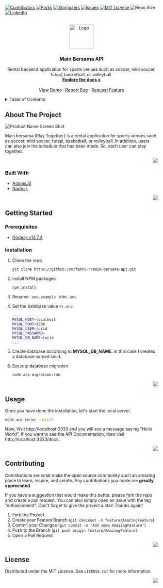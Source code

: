<div id="top"></div>
<!--
*** Thanks for checking out the Best-README-Template. If you have a suggestion
*** that would make this better, please fork the repo and create a pull request
*** or simply open an issue with the tag "enhancement".
*** Don't forget to give the project a star!
*** Thanks again! Now go create something AMAZING! :D
-->



<!-- PROJECT SHIELDS -->
<!--
*** I'm using markdown "reference style" links for readability.
*** Reference links are enclosed in brackets [ ] instead of parentheses ( ).
*** See the bottom of this document for the declaration of the reference variables
*** for contributors-url, forks-url, etc. This is an optional, concise syntax you may use.
*** https://www.markdownguide.org/basic-syntax/#reference-style-links
-->
[![Contributors][contributors-shield]][contributors-url]
[![Forks][forks-shield]][forks-url]
[![Stargazers][stars-shield]][stars-url]
[![Issues][issues-shield]][issues-url]
[![MIT License][license-shield]][license-url]
![Repo Size][size-shield]
[![LinkedIn][linkedin-shield]][linkedin-url]



<!-- PROJECT LOGO -->
<br />
<div align="center">
  <a href="https://github.com/fahri-r/main-bersama-api">
    <img src="https://drive.google.com/uc?id=1HWZoj4UVlf41Kkltk3g9koRiBDyuYo7-" alt="Logo" height="80">
  </a>

<h3 align="center">Main Bersama API</h3>

  <p align="center">
    Rental backend application for sports venues such as soccer, mini soccer, futsal, basketball, or volleyball.
    <br />
    <a href="https://github.com/fahri-r/main-bersama-api"><strong>Explore the docs »</strong></a>
    <br />
    <br />
    <a href="https://mainbersama-api.herokuapp.com/docs/">View Demo</a>
    ·
    <a href="https://github.com/fahri-r/main-bersama-api/issues">Report Bug</a>
    ·
    <a href="https://github.com/fahri-r/main-bersama-api/issues">Request Feature</a>
  </p>
</div>



<!-- TABLE OF CONTENTS -->
<details>
  <summary>Table of Contents</summary>
  <ol>
    <li>
      <a href="#about-the-project">About The Project</a>
      <ul>
        <li><a href="#built-with">Built With</a></li>
      </ul>
    </li>
    <li>
      <a href="#getting-started">Getting Started</a>
      <ul>
        <li><a href="#prerequisites">Prerequisites</a></li>
        <li><a href="#installation">Installation</a></li>
      </ul>
    </li>
    <li><a href="#usage">Usage</a></li>
    <li><a href="#contributing">Contributing</a></li>
    <li><a href="#license">License</a></li>
  </ol>
</details>



<!-- ABOUT THE PROJECT -->
## About The Project

![Product Name Screen Shot][product-screenshot]

Main bersama (Play Together) is a rental application for sports venues such as soccer, mini soccer, futsal, basketball, or volleyball. In addition, users can also join the schedule that has been made. So, each user can play together.

<p align="right">
    <a href="#top">
    <img src="https://img.shields.io/badge/back%20to%20top-%E2%86%A9-blue" />
    </a>
</p>


### Built With

* [AdonisJS](https://adonisjs.com/)
* [Node.js](https://nodejs.org/)

<p align="right">
    <a href="#top">
    <img src="https://img.shields.io/badge/back%20to%20top-%E2%86%A9-blue" />
    </a>
</p>


<!-- GETTING STARTED -->
## Getting Started

### Prerequisites

* [Node.js v14.7.4](https://nodejs.org/dist/v14.17.4/)

### Installation

1. Clone the repo
   ```sh
   git clone https://github.com/fahri-r/main-bersama-api.git
   ```

2. Install NPM packages
   ```sh
   npm install
   ```

3. Rename `.env.example ` into `.env`

4. Set the database value in `.env`
   ```sh
   ...
   MYSQL_HOST=localhost
   MYSQL_PORT=3306
   MYSQL_USER=lucid
   MYSQL_PASSWORD=
   MYSQL_DB_NAME=lucid
   ...
   ```

5. Create database according to **MYSQL_DB_NAME**. in this case I created a database named lucid.

6. Execute database migration
   ```sh
   node ace migration:run
   ```

<p align="right">
    <a href="#top">
    <img src="https://img.shields.io/badge/back%20to%20top-%E2%86%A9-blue" />
    </a>
</p>



<!-- USAGE EXAMPLES -->
## Usage

Once you have done the installation, let's start the local server.
```sh
node ace serve --watch
```
Now, Visit http://localhost:3333 and you will see a message saying "Hello World". If you want to see the API Documentation, then visit http://localhost:3333/docs.

<p align="right">
    <a href="#top">
    <img src="https://img.shields.io/badge/back%20to%20top-%E2%86%A9-blue" />
    </a>
</p>


<!-- CONTRIBUTING -->
## Contributing

Contributions are what make the open source community such an amazing place to learn, inspire, and create. Any contributions you make are **greatly appreciated**.

If you have a suggestion that would make this better, please fork the repo and create a pull request. You can also simply open an issue with the tag "enhancement".
Don't forget to give the project a star! Thanks again!

1. Fork the Project
2. Create your Feature Branch (`git checkout -b feature/AmazingFeature`)
3. Commit your Changes (`git commit -m 'Add some AmazingFeature'`)
4. Push to the Branch (`git push origin feature/AmazingFeature`)
5. Open a Pull Request

<p align="right">
    <a href="#top">
    <img src="https://img.shields.io/badge/back%20to%20top-%E2%86%A9-blue" />
    </a>
</p>



<!-- LICENSE -->
## License

Distributed under the MIT License. See `LICENSE.txt` for more information.

<p align="right">
    <a href="#top">
    <img src="https://img.shields.io/badge/back%20to%20top-%E2%86%A9-blue" />
    </a>
</p>


<!-- MARKDOWN LINKS & IMAGES -->
<!-- https://www.markdownguide.org/basic-syntax/#reference-style-links -->
[contributors-shield]: https://img.shields.io/github/contributors/fahri-r/main-bersama-api.svg?style=for-the-badge
[contributors-url]: https://github.com/fahri-r/main-bersama-api/graphs/contributors
[forks-shield]: https://img.shields.io/github/forks/fahri-r/main-bersama-api.svg?style=for-the-badge
[forks-url]: https://github.com/fahri-r/main-bersama-api/network/members
[stars-shield]: https://img.shields.io/github/stars/fahri-r/main-bersama-api.svg?style=for-the-badge
[stars-url]: https://github.com/fahri-r/main-bersama-api/stargazers
[issues-shield]: https://img.shields.io/github/issues/fahri-r/main-bersama-api.svg?style=for-the-badge
[issues-url]: https://github.com/fahri-r/main-bersama-api/issues
[license-shield]: https://img.shields.io/github/license/fahri-r/main-bersama-api.svg?style=for-the-badge
[license-url]: https://github.com/fahri-r/main-bersama-api/blob/master/LICENSE.txt
[size-shield]: https://img.shields.io/github/repo-size/fahri-r/main-bersama-api.svg?style=for-the-badge
[linkedin-shield]: https://img.shields.io/badge/-LinkedIn-black.svg?style=for-the-badge&logo=linkedin&colorB=555
[linkedin-url]: https://linkedin.com/in/fahri-r
[product-screenshot]: https://drive.google.com/uc?id=146cP0NcWIkLLUOxWLKhqvto--HCU4two